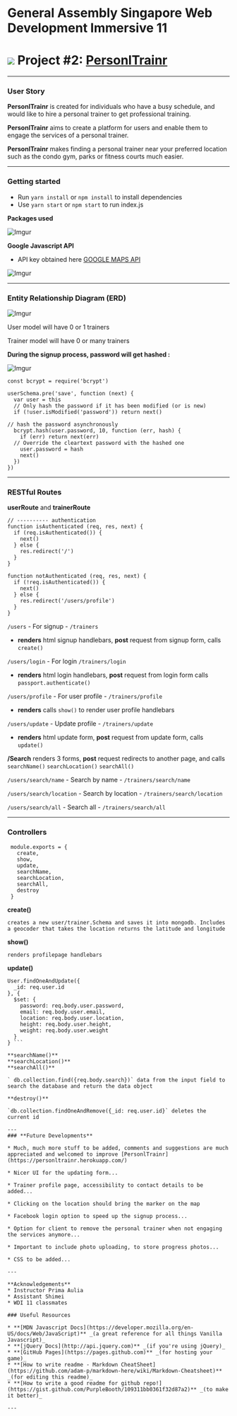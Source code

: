 # General Assembly Singapore Web Development Immersive 11

# ![](https://ga-dash.s3.amazonaws.com/production/assets/logo-9f88ae6c9c3871690e33280fcf557f33.png) Project #2: [PersonlTrainr](https://personltrainr.herokuapp.com/)
---
### **User Story**

 **PersonlTrainr** is created for individuals who have a busy schedule, and would like to hire a personal trainer to get professional training.

 **PersonlTrainr** aims to create a platform for users and enable them to engage the services of a personal trainer.

 **PersonlTrainr** makes finding a personal trainer near your preferred location such as the condo gym, parks or fitness courts much easier.

 ---

 ### **Getting started**


* Run `yarn install` or `npm install` to install dependencies
 * Use `yarn start` or `npm start` to run index.js


**Packages used**

 ![Imgur](http://i.imgur.com/kaRunvr.png?1)

 **Google Javascript API**

 * API key obtained here [GOOGLE MAPS API](https://developers.google.com/maps/documentation/javascript/)

 ![Imgur](http://i.imgur.com/KvbH9Hb.png)

 ---

 ### **Entity Relationship Diagram (ERD)**

 ![Imgur](http://i.imgur.com/GTQaVTk.png?1)

 User model will have 0 or 1 trainers

 Trainer model will have 0 or many trainers

**During the signup process, password will get hashed :**

![Imgur](http://i.imgur.com/Ek6vHrG.png)
 ```
 const bcrypt = require('bcrypt')

 userSchema.pre('save', function (next) {
   var user = this
   // Only hash the password if it has been modified (or is new)
   if (!user.isModified('password')) return next()

 // hash the password asynchronously
   bcrypt.hash(user.password, 10, function (err, hash) {
     if (err) return next(err)
   // Override the cleartext password with the hashed one
     user.password = hash
     next()
   })
 })
```

---

### **RESTful Routes**

**userRoute**  and  **trainerRoute**

```
// ---------- authentication
function isAuthenticated (req, res, next) {
  if (req.isAuthenticated()) {
    next()
  } else {
    res.redirect('/')
  }
}

function notAuthenticated (req, res, next) {
  if (!req.isAuthenticated()) {
    next()
  } else {
    res.redirect('/users/profile')
  }
}
```

`/users` - For signup - `/trainers`

 * **renders** html signup handlebars, **post** request from signup form, calls `create()`

`/users/login` - For login `/trainers/login`

* **renders** html login handlebars, **post** request from login form calls `passport.authenticate()`

`/users/profile` - For user profile - `/trainers/profile`

* **renders** calls `show()` to render user profile handlebars

`/users/update` - Update profile - `/trainers/update`

* **renders** html update form, **post** request from update form, calls `update()`

**/Search** renders 3 forms, **post** request redirects to another page, and calls `searchName()` `searchLocation()` `searchAll()`

`/users/search/name` - Search by name - `/trainers/search/name`

`/users/search/location` - Search by location - `/trainers/search/location`

`/users/search/all` - Search all - `/trainers/search/all`


  ---

### **Controllers**

```
 module.exports = {
   create,
   show,
   update,
   searchName,
   searchLocation,
   searchAll,
   destroy
 }
 ```

 **create()**

 `creates a new user/trainer.Schema and saves it into mongodb. Includes a geocoder that takes the location returns the latitude and longitude`

 **show()**

 `renders profilepage handlebars`

 **update()**
 ```
 User.findOneAndUpdate({
   _id: req.user.id
 }, {
   $set: {
     password: req.body.user.password,
     email: req.body.user.email,
     location: req.body.user.location,
     height: req.body.user.height,
     weight: req.body.user.weight
   }
 } ```

 **searchName()**
 **searchLocation()**
 **searchAll()**

` db.collection.find({req.body.search})` data from the input field to search the database and return the data object

 **destroy()**

`db.collection.findOneAndRemove({_id: req.user.id}` deletes the current id

---
### **Future Developments**

* Much, much more stuff to be added, comments and suggestions are much appreciated and welcomed to improve [PersonlTrainr](https://personltrainr.herokuapp.com/)

* Nicer UI for the updating form...

* Trainer profile page, accessibility to contact details to be added...

* Clicking on the location should bring the marker on the map

* Facebook login option to speed up the signup process...

* Option for client to remove the personal trainer when not engaging the services anymore...

* Important to include photo uploading, to store progress photos...

* CSS to be added...

---

**Acknowledgements**
* Instructor Prima Aulia
* Assistant Shimei
* WDI 11 classmates

### Useful Resources

* **[MDN Javascript Docs](https://developer.mozilla.org/en-US/docs/Web/JavaScript)** _(a great reference for all things Vanilla Javascript)_
* **[jQuery Docs](http://api.jquery.com)** _(if you're using jQuery)_
* **[GitHub Pages](https://pages.github.com)** _(for hosting your game)_
* **[How to write readme - Markdown CheatSheet](https://github.com/adam-p/markdown-here/wiki/Markdown-Cheatsheet)** _(for editing this readme)_
* **[How to write a good readme for github repo!](https://gist.github.com/PurpleBooth/109311bb0361f32d87a2)** _(to make it better)_

---
